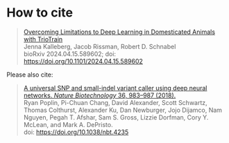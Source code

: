 # How to cite

> [Overcoming Limitations to Deep Learning in Domesticated Animals with TrioTrain](https://www.biorxiv.org/content/10.1101/2024.04.15.589602v1.full) <br/>
Jenna Kalleberg, Jacob Rissman, Robert D. Schnabel <br/>
bioRxiv 2024.04.15.589602; doi: https://doi.org/10.1101/2024.04.15.589602

Please also cite:

> [A universal SNP and small-indel variant caller using deep neural networks. *Nature Biotechnology* 36, 983–987 (2018).](https://rdcu.be/7Dhl) <br/>
Ryan Poplin, Pi-Chuan Chang, David Alexander, Scott Schwartz, Thomas Colthurst, Alexander Ku, Dan Newburger, Jojo Dijamco, Nam Nguyen, Pegah T. Afshar, Sam S. Gross, Lizzie Dorfman, Cory Y. McLean, and Mark A. DePristo.<br/>
doi: <https://doi.org/10.1038/nbt.4235>